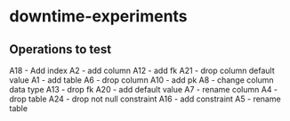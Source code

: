 # downtime-experiments

## Operations to test
A18 - Add index
A2 - add column
A12 - add fk
A21 - drop column default value
A1 - add table
A6 - drop column
A10 - add pk
A8 - change column data type
A13 - drop fk
A20 - add default value
A7 - rename column
A4 - drop table
A24 - drop not null constraint
A16 - add constraint
A5 - rename table
